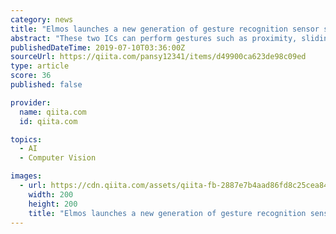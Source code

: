 ```yaml
---
category: news
title: "Elmos launches a new generation of gesture recognition sensor solutions based on the E909.21/22 chip"
abstract: "These two ICs can perform gestures such as proximity, sliding, air sliding TM, and zooming. Real-time processing of object recognition and motion analysis based on simple infrared optoelectronic technology. Elmos is a pioneer in gesture recognition in ..."
publishedDateTime: 2019-07-10T03:36:00Z
sourceUrl: https://qiita.com/pansy12341/items/d49900ca623de98c09ed
type: article
score: 36
published: false

provider:
  name: qiita.com
  id: qiita.com

topics:
  - AI
  - Computer Vision

images:
  - url: https://cdn.qiita.com/assets/qiita-fb-2887e7b4aad86fd8c25cea84846f2236.png
    width: 200
    height: 200
    title: "Elmos launches a new generation of gesture recognition sensor solutions based on the E909.21/22 chip"
---
```

